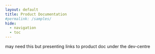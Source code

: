 ```yaml
---
layout: default
title: Product Documentation
#permalink: /samples/
hide:
  - navigation
  - toc
---
```


may need this but presenting links to product doc under the dev-centre
